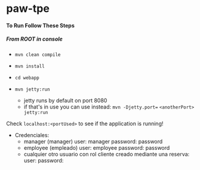 # paw-tpe

#### To Run Follow These Steps

##### From ROOT in console
- `mvn clean compile`
- `mvn install`

- `cd webapp`
- `mvn jetty:run`
  - jetty runs by default on port 8080
  - if that's in use you can use instead:
    `mvn -Djetty.port=` `<anotherPort>` ` jetty:run`

Check `localhost:<portUsed>` to see if the application is running!

- Credenciales:
	- manager (manager)
		user: manager
		password: password
	- employee (empleado)
		user: employee
		password: password
	- cualquier otro usuario con rol cliente creado mediante una reserva:
		user: <emailIngresado>
		password: <emailIngresado>
